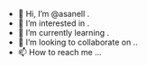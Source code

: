 - 👋 Hi, I’m @asanell .
- 👀 I’m interested in .
- 🌱 I’m currently learning .
- 💞️ I’m looking to collaborate on ..
- 📫 How to reach me ...

<!---
asanell/asanell is a ✨ special ✨ repository because its `README.md` (this file) appears on your GitHub profile.
You can click the Preview link to take a look at your changes.
--->
